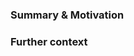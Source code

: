 
<!--
Feel free to remove paragraphs that don't apply to your PR.
-->

### Summary & Motivation

<!--
Please summarize the changes you've made and the motivation behind it.
-->

### Further context

<!--
If applicable, please give further context such as related issues / PRs,
an explanation of the problem you're aiming to solve or anything else you also
consider relevant.
-->
